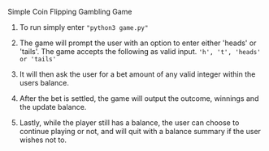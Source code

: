 Simple Coin Flipping Gambling Game

1. To run simply enter 
`` "python3 game.py" ``
2. The game will prompt the user with an option to enter either 'heads' or 'tails'.
The game accepts the following as valid input.
`` 'h', 't', 'heads' or 'tails' ``

3. It will then ask the user for a bet amount of any valid integer within the users balance.
4. After the bet is settled, the game will output the outcome, winnings and the update balance.
5. Lastly, while the player still has a balance, the user can choose to continue playing or not, and will quit with a balance summary if the user wishes not to.
